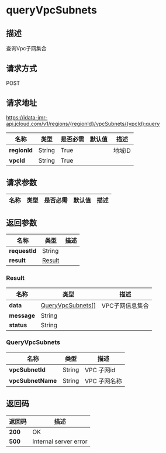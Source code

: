 # queryVpcSubnets


## 描述
查询Vpc子网集合

## 请求方式
POST

## 请求地址
https://idata-jmr-api.jcloud.com/v1/regions/{regionId}/vpcSubnets/{vpcId}:query

|名称|类型|是否必需|默认值|描述|
|---|---|---|---|---|
|**regionId**|String|True||地域ID|
|**vpcId**|String|True|||

## 请求参数
|名称|类型|是否必需|默认值|描述|
|---|---|---|---|---|


## 返回参数
|名称|类型|描述|
|---|---|---|
|**requestId**|String||
|**result**|[Result](##Result)||


### <a name="Result">Result</a>
|名称|类型|描述|
|---|---|---|
|**data**|[QueryVpcSubnets[]](##QueryVpcSubnets)|VPC子网信息集合|
|**message**|String||
|**status**|String||
### <a name="QueryVpcSubnets">QueryVpcSubnets</a>
|名称|类型|描述|
|---|---|---|
|**vpcSubnetId**|String|VPC 子网id|
|**vpcSubnetName**|String|VPC 子网名称|

## 返回码
|返回码|描述|
|---|---|
|**200**|OK|
|**500**|Internal server error|
